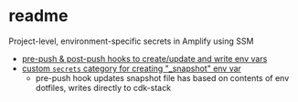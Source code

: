 # readme

Project-level, environment-specific secrets in Amplify using SSM

- [pre-push & post-push hooks to create/update and write env vars](./amplify/hooks)
- [custom `secrets` category for creating "\_snapshot" env var](./amplify/backend/custom/secrets/cdk-stack.ts)
  - pre-push hook updates snapshot file has based on contents of env dotfiles, writes directly to cdk-stack
